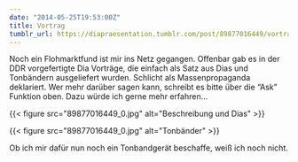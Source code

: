 ```yaml
---
date: "2014-05-25T19:53:00Z"
title: Vortrag
tumblr_url: https://diapraesentation.tumblr.com/post/89877016449/vortrag
---
```

Noch ein Flohmarktfund ist mir ins Netz gegangen. Offenbar gab es in der DDR vorgefertigte Dia Vorträge, die einfach als Satz aus Dias und Tonbändern ausgeliefert wurden. Schlicht als Massenpropaganda deklariert. Wer mehr darüber sagen kann, schreibt es bitte über die “Ask” Funktion oben. Dazu würde ich gerne mehr erfahren…

{{< figure src="89877016449_0.jpg" alt="Beschreibung und Dias" >}}

{{< figure src="89877016449_0.jpg" alt="Tonbänder" >}}

Ob ich mir dafür nun noch ein Tonbandgerät beschaffe, weiß ich noch nicht.
